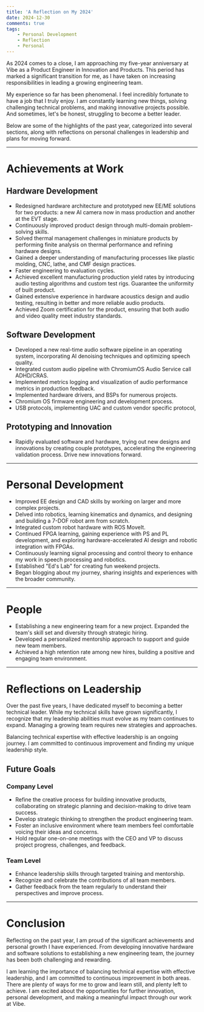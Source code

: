 ```yaml
---
title: 'A Reflection on My 2024'
date: 2024-12-30
comments: true
tags:
    - Personal Development
    - Reflection
    - Personal
---
```


As 2024 comes to a close, I am approaching my five-year anniversary at Vibe as a Product Engineer in Innovation and Products. This period has marked a significant transition for me, as I have taken on increasing responsibilities in leading a growing engineering team.

My experience so far has been phenomenal. I feel incredibly fortunate to have a job that I truly enjoy. I am constantly learning new things, solving challenging technical problems, and making innovative projects possible. And sometimes, let's be honest, struggling to become a better leader.

Below are some of the highlights of the past year, categorized into several sections, along with reflections on personal challenges in leadership and plans for moving forward.

---

# Achievements at Work

## Hardware Development
- Redesigned hardware architecture and prototyped new EE/ME solutions for two products: a new AI camera now in mass production and another at the EVT stage.
- Continuously improved product design through multi-domain problem-solving skills.
- Solved thermal management challenges in miniature products by performing finite analysis on thermal performance and refining hardware designs.
- Gained a deeper understanding of manufacturing processes like plastic molding, CNC, lathe, and CMF design practices. 
- Faster engineering to evaluation cycles.
- Achieved excellent manufacturing production yield rates by introducing audio testing algorithms and custom test rigs. Guarantee the uniformity of built product. 
- Gained extensive experience in hardware acoustics design and audio testing, resulting in better and more reliable audio products.
- Achieved Zoom certification for the product, ensuring that both audio and video quality meet industry standards.

## Software Development
- Developed a new real-time audio software pipeline in an operating system, incorporating AI denoising techniques and optimizing speech quality.
- Integrated custom audio pipeline with ChromiumOS Audio Service call ADHD/CRAS.
- Implemented metrics logging and visualization of audio performance metrics in production feedback.
- Implemented hardware drivers, and BSPs for numerous projects.
- Chromium OS firmware engineering and development process.
- USB protocols, implementing UAC and custom vendor specific protocol,


## Prototyping and Innovation
- Rapidly evaluated software and hardware, trying out new designs and innovations by creating couple prototypes, accelerating the engineering validation process. Drive new innovations forward.

---

# Personal Development
- Improved EE design and CAD skills by working on larger and more complex projects.
- Delved into robotics, learning kinematics and dynamics, and designing and building a 7-DOF robot arm from scratch.
- Integrated custom robot hardware with ROS MoveIt.
- Continued FPGA learning, gaining experience with PS and PL development, and exploring hardware-accelerated AI design and robotic integration with FPGAs.
- Continuously learning signal processing and control theory to enhance my work in speech processing and robotics.
- Established "Ed's Lab" for creating fun weekend projects.
- Began blogging about my journey, sharing insights and experiences with the broader community.

---

# People
- Establishing a new engineering team for a new project. Expanded the team's skill set and diversity through strategic hiring.
- Developed a personalized mentorship approach to support and guide new team members.
- Achieved a high retention rate among new hires, building a positive and engaging team environment.

---

# Reflections on Leadership
Over the past five years, I have dedicated myself to becoming a better technical leader. While my technical skills have grown significantly, I recognize that my leadership abilities must evolve as my team continues to expand. Managing a growing team requires new strategies and approaches.

Balancing technical expertise with effective leadership is an ongoing journey. I am committed to continuous improvement and finding my unique leadership style.

## Future Goals
### Company Level
- Refine the creative process for building innovative products, collaborating on strategic planning and decision-making to drive team success.
- Develop strategic thinking to strengthen the product engineering team.
- Foster an inclusive environment where team members feel comfortable voicing their ideas and concerns.
- Hold regular one-on-one meetings with the CEO and VP to discuss project progress, challenges, and feedback.

### Team Level
- Enhance leadership skills through targeted training and mentorship.
- Recognize and celebrate the contributions of all team members.
- Gather feedback from the team regularly to understand their perspectives and improve process.
---

# Conclusion
Reflecting on the past year, I am proud of the significant achievements and personal growth I have experienced. From developing innovative hardware and software solutions to establishing a new engineering team, the journey has been both challenging and rewarding.

I am learning the importance of balancing technical expertise with effective leadership, and I am committed to continuous improvement in both areas. There are plenty of ways for me to grow and learn still, and plenty left to achieve. I am excited about the opportunities for further innovation, personal development, and making a meaningful impact through our work at Vibe.

